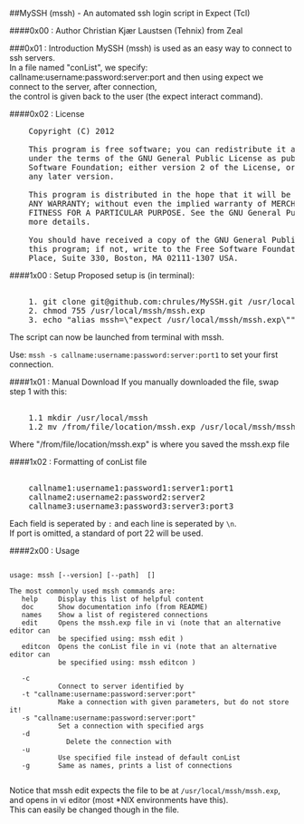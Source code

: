 ##MySSH (mssh) - An automated ssh login script in Expect (Tcl)

####0x00 :                Author
Christian Kjær Laustsen (Tehnix) from Zeal                                   

###0x01 :                Introduction
MySSH (mssh) is used as an easy way to connect to ssh servers.                
In a file named "conList", we specify: callname:username:password:server:port 
and then using expect we connect to the server, after connection,             
the control is given back to the user (the expect interact command).          
                                                                              
####0x02 :                 License
<pre>
    Copyright (C) 2012 

    This program is free software; you can redistribute it and/or modify it 
    under the terms of the GNU General Public License as published by the Free 
    Software Foundation; either version 2 of the License, or (at your option) 
    any later version.

    This program is distributed in the hope that it will be useful, but WITHOUT 
    ANY WARRANTY; without even the implied warranty of MERCHANTABILITY or 
    FITNESS FOR A PARTICULAR PURPOSE. See the GNU General Public License for 
    more details.

    You should have received a copy of the GNU General Public License along with 
    this program; if not, write to the Free Software Foundation, Inc., 59 Temple 
    Place, Suite 330, Boston, MA 02111-1307 USA.
</pre>          
                                                                              

####1x00 :                Setup
Proposed setup is (in terminal):
<pre>                                      
    1. git clone git@github.com:chrules/MySSH.git /usr/local/mssh             
    2. chmod 755 /usr/local/mssh/mssh.exp                                     
    3. echo "alias mssh=\"expect /usr/local/mssh/mssh.exp\"" >> ~/.bash_login 
</pre>
The script can now be launched from terminal with mssh.                       

Use: `mssh -s callname:username:password:server:port1` to set your first connection.                                                 
                                                                              
####1x01 :                Manual Download
If you manually downloaded the file, swap step 1 with this:
<pre>          
    1.1 mkdir /usr/local/mssh                                                     
    1.2 mv /from/file/location/mssh.exp /usr/local/mssh/mssh.exp            
</pre>      
Where "/from/file/location/mssh.exp" is where you saved the mssh.exp file     
                                                                              
####1x02 :                Formatting of conList file
<pre>                                                                              
    callname1:username1:password1:server1:port1                                   
    callname2:username2:password2:server2                                         
    callname3:username3:password3:server3:port3                                   
</pre>                                                                              
Each field is seperated by `:` and each line is seperated by `\n`.            
If port is omitted, a standard of port 22 will be used.                       
                                                                              
####2x00 :                Usage
<pre><code>
usage: mssh [--version] [--path] <command> [<args>]                           
                                                                              
The most commonly used mssh commands are:                                     
   help     Display this list of helpful content                              
   doc      Show documentation info (from README)                             
   names    Show a list of registered connections                             
   edit     Opens the mssh.exp file in vi (note that an alternative editor can
            be specified using: mssh edit <editor>)                           
   editcon  Opens the conList file in vi (note that an alternative editor can 
            be specified using: mssh editcon <editor>)                        
                                                                              
   -c <callname>                                                              
            Connect to server identified by <callname>                        
   -t "callname:username:password:server:port"                                
            Make a connection with given parameters, but do not store it!     
   -s "callname:username:password:server:port"                                
            Set a connection with specified args                              
   -d <callname>                                                              
              Delete the connection with <callname>                           
   -u <filepath>                                                              
            Use specified file instead of default conList                     
   -g       Same as names, prints a list of connections                       
                                                                              
</code></pre>                                                                              
Notice that mssh edit expects the file to be at `/usr/local/mssh/mssh.exp`,     
and opens in vi editor (most *NIX environments have this).                    
This can easily be changed though in the file.